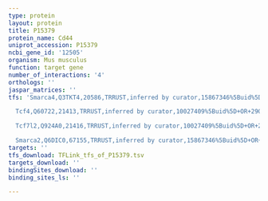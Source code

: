 ```yaml
---
type: protein
layout: protein
title: P15379
protein_name: Cd44
uniprot_accession: P15379
ncbi_gene_id: '12505'
organism: Mus musculus
function: target gene
number_of_interactions: '4'
orthologs: ''
jaspar_matrices: ''
tfs: 'Smarca4,Q3TKT4,20586,TRRUST,inferred by curator,15867346%5Buid%5D+OR+29087512%5Buid%5D,Yes

  Tcf4,Q60722,21413,TRRUST,inferred by curator,10027409%5Buid%5D+OR+29087512%5Buid%5D,Yes

  Tcf7l2,Q924A0,21416,TRRUST,inferred by curator,10027409%5Buid%5D+OR+29087512%5Buid%5D,Yes

  Smarca2,Q6DIC0,67155,TRRUST,inferred by curator,15867346%5Buid%5D+OR+29087512%5Buid%5D,Yes'
targets: ''
tfs_download: TFLink_tfs_of_P15379.tsv
targets_download: ''
bindingSites_download: ''
binding_sites_ls: ''

---
```


